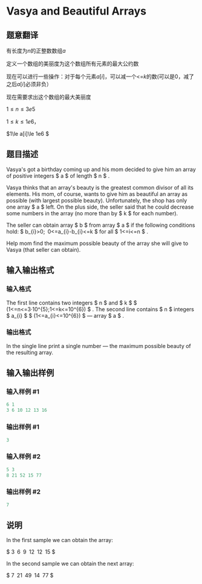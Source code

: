 # Vasya and Beautiful Arrays

## 题意翻译

有长度为$n$的正整数数组$a$

定义一个数组的美丽度为这个数组所有元素的最大公约数

现在可以进行一些操作：对于每个元素$a[i]$，可以减一个<=$k$的数(可以是0，减了之后$a[i]$必须非负）

现在需要求出这个数组的最大美丽度

$1\le n\le 3e5$

$1\le k\le 1e6$，

$1\le a[i]\le 1e6 $

## 题目描述

Vasya's got a birthday coming up and his mom decided to give him an array of positive integers $ a $ of length $ n $ .

Vasya thinks that an array's beauty is the greatest common divisor of all its elements. His mom, of course, wants to give him as beautiful an array as possible (with largest possible beauty). Unfortunately, the shop has only one array $ a $ left. On the plus side, the seller said that he could decrease some numbers in the array (no more than by $ k $ for each number).

The seller can obtain array $ b $ from array $ a $ if the following conditions hold: $ b_{i}&gt;0; 0<=a_{i}-b_{i}<=k $ for all $ 1<=i<=n $ .

Help mom find the maximum possible beauty of the array she will give to Vasya (that seller can obtain).

## 输入输出格式

### 输入格式

The first line contains two integers $ n $ and $ k $ $ (1<=n<=3·10^{5};1<=k<=10^{6}) $ . The second line contains $ n $ integers $ a_{i} $ $ (1<=a_{i}<=10^{6}) $ — array $ a $ .

### 输出格式

In the single line print a single number — the maximum possible beauty of the resulting array.

## 输入输出样例

### 输入样例 #1

```cpp
6 1
3 6 10 12 13 16

```
### 输出样例 #1

```cpp
3

```
### 输入样例 #2

```cpp
5 3
8 21 52 15 77

```
### 输出样例 #2

```cpp
7

```
## 说明

In the first sample we can obtain the array:

$ 3 6 9 12 12 15 $

In the second sample we can obtain the next array:

$ 7 21 49 14 77 $

